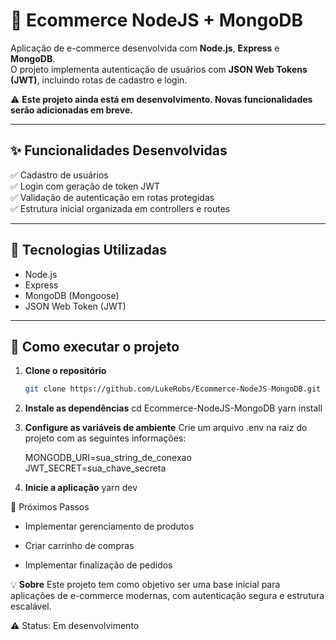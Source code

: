 # 🛒 Ecommerce NodeJS + MongoDB

Aplicação de e-commerce desenvolvida com **Node.js**, **Express** e **MongoDB**.  
O projeto implementa autenticação de usuários com **JSON Web Tokens (JWT)**, incluindo rotas de cadastro e login.

⚠️ **Este projeto ainda está em desenvolvimento. Novas funcionalidades serão adicionadas em breve.**

---

## ✨ Funcionalidades Desenvolvidas

✅ Cadastro de usuários  
✅ Login com geração de token JWT  
✅ Validação de autenticação em rotas protegidas  
✅ Estrutura inicial organizada em controllers e routes

---

## 🚀 Tecnologias Utilizadas

- Node.js
- Express
- MongoDB (Mongoose)
- JSON Web Token (JWT)

---

## 📂 Como executar o projeto

1. **Clone o repositório**
    ```bash
    git clone https://github.com/LukeRobs/Ecommerce-NodeJS-MongoDB.git

2. **Instale as dependências**
    cd Ecommerce-NodeJS-MongoDB
    yarn install

3. **Configure as variáveis de ambiente**
    Crie um arquivo .env na raiz do projeto com as seguintes informações:
    
    MONGODB_URI=sua_string_de_conexao
    JWT_SECRET=sua_chave_secreta

4. **Inicie a aplicação**
    yarn dev


📌 Próximos Passos

-  Implementar gerenciamento de produtos

-  Criar carrinho de compras

-  Implementar finalização de pedidos


💡 **Sobre**
Este projeto tem como objetivo ser uma base inicial para aplicações de e-commerce modernas, com autenticação segura e estrutura escalável.

⚠️ Status: Em desenvolvimento